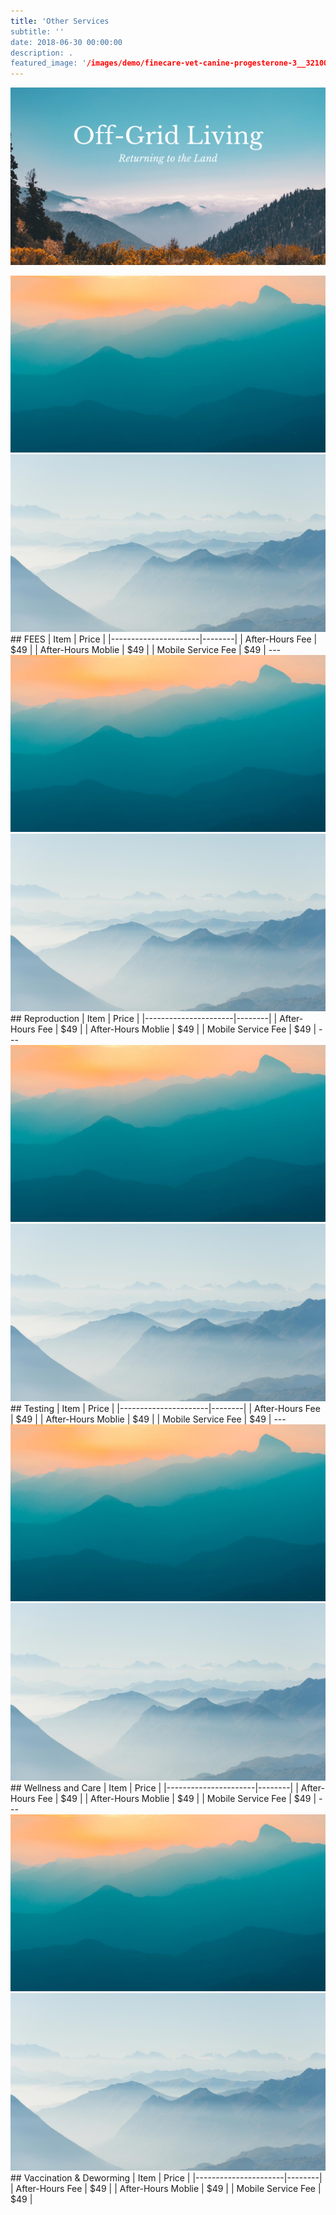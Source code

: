 ```yaml
---
title: 'Other Services
subtitle: ''
date: 2018-06-30 00:00:00
description: .
featured_image: '/images/demo/finecare-vet-canine-progesterone-3__32100.jpg'
---
```


![](/images/demo/facebook-community-group.png)

<div class="gallery" data-columns="1">
	<img src="/images/demo/demo-landscape.jpg">
	<img src="/images/demo/demo-landscape-2.jpg">
</div>
## FEES
| Item                 |  Price |
|----------------------|--------|
| After-Hours Fee      |  $49   |
| After-Hours Moblie   |  $49   |
| Mobile Service Fee   |  $49   |
---

<div class="gallery" data-columns="1">
	<img src="/images/demo/demo-landscape.jpg">
	<img src="/images/demo/demo-landscape-2.jpg">
</div>
## Reproduction
| Item                 |  Price |
|----------------------|--------|
| After-Hours Fee      |  $49   |
| After-Hours Moblie   |  $49   |
| Mobile Service Fee   |  $49   |
---

<div class="gallery" data-columns="1">
	<img src="/images/demo/demo-landscape.jpg">
	<img src="/images/demo/demo-landscape-2.jpg">
</div>
## Testing
| Item                 |  Price |
|----------------------|--------|
| After-Hours Fee      |  $49   |
| After-Hours Moblie   |  $49   |
| Mobile Service Fee   |  $49   |
---

<div class="gallery" data-columns="1">
	<img src="/images/demo/demo-landscape.jpg">
	<img src="/images/demo/demo-landscape-2.jpg">
</div>
## Wellness and Care
| Item                 |  Price |
|----------------------|--------|
| After-Hours Fee      |  $49   |
| After-Hours Moblie   |  $49   |
| Mobile Service Fee   |  $49   |
---

<div class="gallery" data-columns="1">
	<img src="/images/demo/demo-landscape.jpg">
	<img src="/images/demo/demo-landscape-2.jpg">
</div>
## Vaccination & Deworming
| Item                 |  Price |
|----------------------|--------|
| After-Hours Fee      |  $49   |
| After-Hours Moblie   |  $49   |
| Mobile Service Fee   |  $49   |



